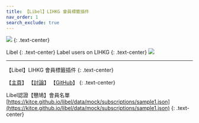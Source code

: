 ```yaml
---
title: 【Libel】LIHKG 會員標籤插件
nav_order: 1
search_exclude: true
---
```


![](https://kitce.github.io/libel/assets/logos/libel.png)
{: .text-center}
  
Libel
{: .text-center}
Label users on LIHKG
{: .text-center}
![](https://kitce.github.io/libel/assets/demo.gif)

---

【Libel】LIHKG 會員標籤插件
{: .text-center}
  
 【[主頁](https://kitce.github.io/libel/)】 【[討論](https://lih.kg/2841778)】 【[GitHub](https://github.com/kitce/libel)】
 {: .text-center}
  
 Libel認證【戇鳩】會員名單 [https://kitce.github.io/libel/data/mock/subscriptions/sample1.json](https://kitce.github.io/libel/data/mock/subscriptions/sample1.json)
  {: .text-center}
